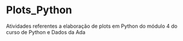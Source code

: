 # Plots_Python
Atividades referentes a elaboração de plots em Python do módulo 4 do curso de Python e Dados da Ada
